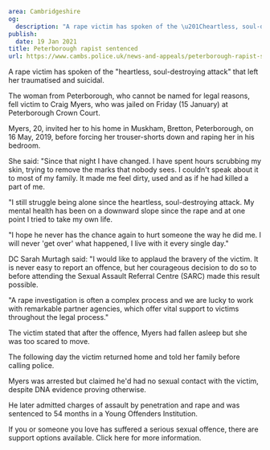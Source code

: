 ```yaml
area: Cambridgeshire
og:
  description: "A rape victim has spoken of the \u201Cheartless, soul-destroying attack\u201D that left her traumatised and suicidal."
publish:
  date: 19 Jan 2021
title: Peterborough rapist sentenced
url: https://www.cambs.police.uk/news-and-appeals/peterborough-rapist-sentenced-CraigMyers-2020
```

A rape victim has spoken of the "heartless, soul-destroying attack" that left her traumatised and suicidal.

The woman from Peterborough, who cannot be named for legal reasons, fell victim to Craig Myers, who was jailed on Friday (15 January) at Peterborough Crown Court.

Myers, 20, invited her to his home in Muskham, Bretton, Peterborough, on 16 May, 2019, before forcing her trouser-shorts down and raping her in his bedroom.

She said: "Since that night I have changed. I have spent hours scrubbing my skin, trying to remove the marks that nobody sees. I couldn't speak about it to most of my family. It made me feel dirty, used and as if he had killed a part of me.

"I still struggle being alone since the heartless, soul-destroying attack. My mental health has been on a downward slope since the rape and at one point I tried to take my own life.

"I hope he never has the chance again to hurt someone the way he did me. I will never 'get over' what happened, I live with it every single day."

DC Sarah Murtagh said: "I would like to applaud the bravery of the victim. It is never easy to report an offence, but her courageous decision to do so to before attending the Sexual Assault Referral Centre (SARC) made this result possible.

"A rape investigation is often a complex process and we are lucky to work with remarkable partner agencies, which offer vital support to victims throughout the legal process."

The victim stated that after the offence, Myers had fallen asleep but she was too scared to move.

The following day the victim returned home and told her family before calling police.

Myers was arrested but claimed he'd had no sexual contact with the victim, despite DNA evidence proving otherwise.

He later admitted charges of assault by penetration and rape and was sentenced to 54 months in a Young Offenders Institution.

If you or someone you love has suffered a serious sexual offence, there are support options available. Click here for more information.
